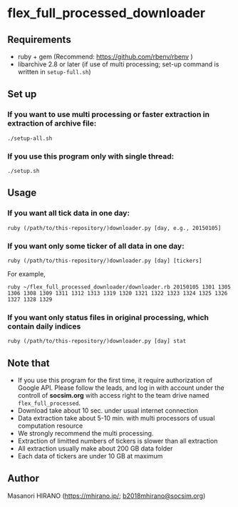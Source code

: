 # flex_full_processed_downloader

## Requirements
 - ruby + gem (Recommend: https://github.com/rbenv/rbenv )
 - libarchive 2.8 or later (if use of multi processing; set-up command is written in `setup-full.sh`)

## Set up
### If you want to use multi processing or faster extraction in extraction of archive file:
```
./setup-all.sh
```
### If you use this program only with single thread:
```
./setup.sh
```

## Usage
### If you want all tick data in one day:
```
ruby (/path/to/this-repository/)downloader.py [day, e.g., 20150105]
```

### If you want only some ticker of all data in one day:
```
ruby (/path/to/this-repository/)downloader.py [day] [tickers]
```
For example,
```
ruby ~/flex_full_processed_downloader/downloader.rb 20150105 1301 1305 1306 1308 1309 1311 1312 1313 1319 1320 1321 1322 1323 1324 1325 1326 1327 1328 1329
```

### If you want only status files in original processing, which contain daily indices
```
ruby (/path/to/this-repository/)downloader.py [day] stat
```

## Note that
 - If you use this program for the first time, it require authorization of Google API. Please follow the leads, and log in with account under the controll of __**socsim.org**__ with access right to the team drive named `flex_full_processed`.
 - Download take about 10 sec. under usual internet connection
 - Data extraction take about 5-10 min. with multi processors of usual computation resource
 - We strongly recommend the multi processing.
 - Extraction of limitted numbers of tickers is slower than all extraction
 - All extraction usually make about 200 GB data folder
 - Each data of tickers are under 10 GB at maximum

## Author
Masanori HIRANO (https://mhirano.jp/; b2018mhirano@socsim.org)
